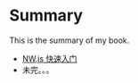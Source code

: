 # Summary

This is the summary of my book.

* [NW.js 快速入门](http://www.waylau.com/nwjs-quick-start/)
* 未完。。。
	